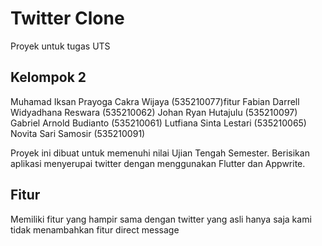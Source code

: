 # Twitter Clone

Proyek untuk tugas UTS

## Kelompok 2
Muhamad Iksan Prayoga Cakra Wijaya (535210077)fitur 
Fabian Darrell Widyadhana Reswara (535210062)
Johan Ryan Hutajulu (535210097)
Gabriel Arnold Budianto (535210061)
Lutfiana Sinta Lestari (535210065)
Novita Sari Samosir (535210091)

Proyek ini dibuat untuk memenuhi nilai Ujian Tengah Semester. Berisikan aplikasi menyerupai twitter dengan menggunakan Flutter dan Appwrite.

## Fitur

Memiliki fitur yang hampir sama dengan twitter yang asli hanya saja kami tidak menambahkan fitur direct message

